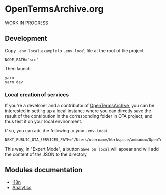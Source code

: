 # OpenTermsArchive.org

WORK IN PROGRESS

## Development

Copy `.env.local.example` to `.env.local` file at the root of the project

```
NODE_PATH="src"
```

Then launch

```
yarn
yarn dev
```

### Local creation of services

If you're a developer and a contributor of [OpenTermsArchive](https://github.com/ambanum/openTermsArchive), you can be interested in setting up a local instance where you can directly save the result of the contribution in the corresponding folder in OTA project, and thus test it on your local environment.

If so, you can add the following to your `.env.local`

```
NEXT_PUBLIC_OTA_SERVICES_PATH="/Users/username/Workspace/ambanum/OpenTermsArchive/services"
```

This way, in "Expert Mode", a button `Save on local` will appear and will add the content of the JSON to the directory

## Modules documentation

- [I18n](./src/modules/I18n/README.md)
- [Analytics](./src/modules/Analytics/README.md)
